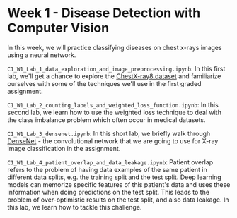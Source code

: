 # Week 1 - Disease Detection with Computer Vision
In this week, we will practice classifying diseases on chest x-rays images using a neural network.

`C1_W1_Lab_1_data_exploration_and_image_preprocessing.ipynb`: In this first lab, we'll get a chance to explore the [ChestX-ray8 dataset](https://arxiv.org/abs/1705.02315) and familiarize ourselves with some of the techniques we'll use in the first graded assignment.

`C1_W1_Lab_2_counting_labels_and_weighted_loss_function.ipynb`: In this second lab, we learn how to use the weighted loss technique to deal with the class imbalance problem which often occur in medical datasets. 

`C1_W1_Lab_3_densenet.ipynb`: In this short lab, we briefly walk through [DenseNet](https://arxiv.org/pdf/1608.06993.pdf) - the convolutional network that we are going to use for X-ray image classification in the assignment.

`C1_W1_Lab_4_patient_overlap_and_data_leakage.ipynb`: Patient overlap refers to the problem of having data examples of the same patient in different data splits, e.g. the training split and the test split. Deep learning models can memorize specific features of this patient's data and uses these information when doing predictions on the test split. This leads to the problem of over-optimistic results on the test split, and also data leakage. In this lab, we learn how to tackle this challenge.